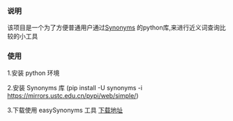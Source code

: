 
### 说明

该项目是一个为了方便普通用户通过[Synonyms](https://github.com/huyingxi/Synonyms#welcome) 的python库,来进行近义词查询比较的小工具

### 使用

1.安装 python 环境

2.安装 Synonyms 库 (pip install -U synonyms -i https://mirrors.ustc.edu.cn/pypi/web/simple/)

3.下载使用 easySynonyms 工具
[下载地址](https://github.com/anseyuyin/easySynonyms/raw/master/release/easySynonyms_win_1.0.0.zip)
